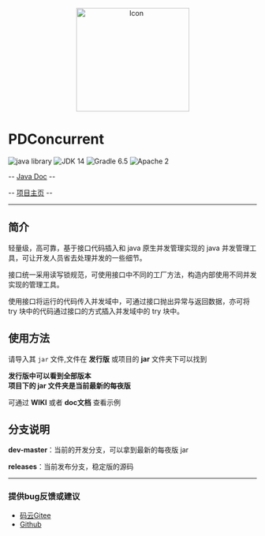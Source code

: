 <p align="center">
<img src="https://images.gitee.com/uploads/images/2020/1022/231243_f2ae30da_2071767.png" width="229" height="210" alt="Icon"/>

# PDConcurrent

![java library](https://img.shields.io/badge/type-Libary-gr.svg "type")
![JDK 14](https://img.shields.io/badge/JDK-14-green.svg "SDK")
![Gradle 6.5](https://img.shields.io/badge/Gradle-6.5-04303b.svg "tool")
![Apache 2](https://img.shields.io/badge/license-Apache%202-blue.svg "License")

-- [Java Doc](https://apidoc.gitee.com/PatternDirClean/PDConcurrent) --

-- [项目主页](https://fybug.gitee.io/projectsby/PDConcurrent.html) --

-------------------------------------------------------------------------------

## 简介

轻量级，高可靠，基于接口代码插入和 java 原生并发管理实现的 java 并发管理工具，可让开发人员省去处理并发的一些细节。

接口统一采用读写锁规范，可使用接口中不同的工厂方法，构造内部使用不同并发实现的管理工具。

使用接口将运行的代码传入并发域中，可通过接口抛出异常与返回数据，亦可将 try 块中的代码通过接口的方式插入并发域中的 try 块中。

## 使用方法
请导入其 `jar` 文件,文件在 **发行版** 或项目的 **jar** 文件夹下可以找到

**发行版中可以看到全部版本<br/>项目下的 jar 文件夹是当前最新的每夜版**

可通过 **WIKI** 或者 **doc文档** 查看示例

## 分支说明
**dev-master**：当前的开发分支，可以拿到最新的每夜版 jar

**releases**：当前发布分支，稳定版的源码

-------------------------------------------------------------------------------

### 提供bug反馈或建议

- [码云Gitee](https://gitee.com/PatternDirClean/PDConcurrent/issues)
- [Github](https://github.com/PatternDirClean/PDConcurrent/issues)